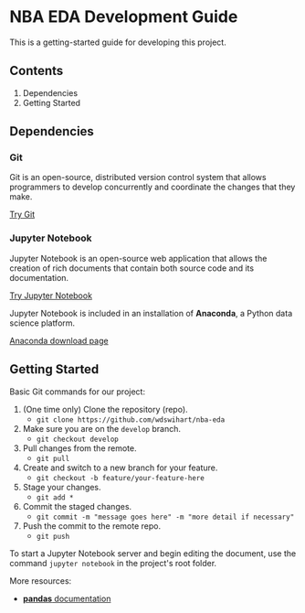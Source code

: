 # NBA EDA Development Guide

This is a getting-started guide for developing this project.

## Contents

1. Dependencies
2. Getting Started

## Dependencies

### Git

Git is an open-source, distributed version control system that allows
programmers to develop concurrently and coordinate the changes that they make.

[Try Git](https://try.github.io/levels/1/challenges/1)

### Jupyter Notebook

Jupyter Notebook is an open-source web application that allows the creation of rich 
documents that contain both source code and its documentation.

[Try Jupyter Notebook](https://try.jupyter.org/)

Jupyter Notebook is included in an installation of **Anaconda**, a Python data 
science platform.

[Anaconda download page](https://www.anaconda.com/download/#linux)

## Getting Started

Basic Git commands for our project:

1. (One time only) Clone the repository (repo).
    - `git clone https://github.com/wdswihart/nba-eda`
2. Make sure you are on the `develop` branch.
    - `git checkout develop`
3. Pull changes from the remote.
    - `git pull`
4. Create and switch to a new branch for your feature.
    - `git checkout -b feature/your-feature-here`
5. Stage your changes.
    - `git add *`
6. Commit the staged changes.
    - `git commit -m "message goes here" -m "more detail if necessary"`
7. Push the commit to the remote repo.
    - `git push`

To start a Jupyter Notebook server and begin editing the document, use the command
`jupyter notebook` in the project's root folder.

More resources:

- [**pandas** documentation](http://pandas.pydata.org/pandas-docs/stable/)
